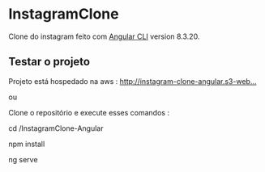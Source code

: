 # InstagramClone

Clone do instagram feito com [Angular CLI](https://github.com/angular/angular-cli) version 8.3.20.

## Testar o projeto

Projeto está hospedado na aws : http://instagram-clone-angular.s3-web…

ou

Clone o repositório e execute esses comandos :

cd /InstagramClone-Angular

npm install

ng serve




